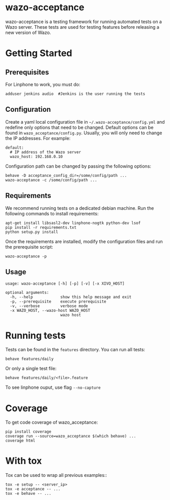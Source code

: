 # wazo-acceptance

wazo-acceptance is a testing framework for running automated tests on a Wazo server.
These tests are used for testing features before releasing a new version of Wazo.


# Getting Started

## Prerequisites

For Linphone to work, you must do:

    adduser jenkins audio  #Jenkins is the user running the tests


## Configuration

Create a yaml local configuration file in ```~/.wazo-acceptance/config.yml``` and
redefine only options that need to be changed. Default options can be found in
```wazo_acceptance/config.py```. Usually, you will only need to change the IP
addresses. For example:

    default:
      # IP address of the Wazo server
      wazo_host: 192.168.0.10

Configuration path can be changed by passing the following options:

    behave -D acceptance_config_dir=/some/config/path ...
    wazo-acceptance -c /some/config/path ...


## Requirements

We recommend running tests on a dedicated debian machine. Run the following
commands to install requirements:

    apt-get install libsasl2-dev linphone-nogtk python-dev lsof
    pip install -r requirements.txt
    python setup.py install

Once the requirements are installed, modify the configuration files and run the prerequisite script:

    wazo-acceptance -p


## Usage

	usage: wazo-acceptance [-h] [-p] [-v] [-x XIVO_HOST]

	optional arguments:
	  -h, --help            show this help message and exit
	  -p, --prerequisite    execute prerequisite
	  -v, --verbose         verbose mode
	  -x WAZO_HOST, --wazo-host WAZO_HOST
	                        wazo host


# Running tests

Tests can be found in the ```features``` directory. You can run all tests:

    behave features/daily

Or only a single test file:

    behave features/daily/<file>.feature

To see linphone ouput, use flag `--no-capture`


# Coverage

To get code coverage of wazo_acceptance:

    pip install coverage
    coverage run --source=wazo_acceptance $(which behave) ...
    coverage html

# With tox

Tox can be used to wrap all previous examples::

    tox -e setup -- <server_ip>
    tox -e acceptance -- ...
    tox -e behave -- ...
